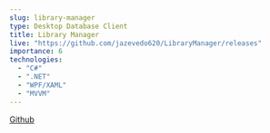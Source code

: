 ```yaml
---
slug: library-manager
type: Desktop Database Client
title: Library Manager
live: "https://github.com/jazevedo620/LibraryManager/releases"
importance: 6
technologies:
  - "C#"
  - ".NET"
  - "WPF/XAML"
  - "MVVM"
---
```


[Github](https://github.com/jazevedo620/LibraryManager) 
